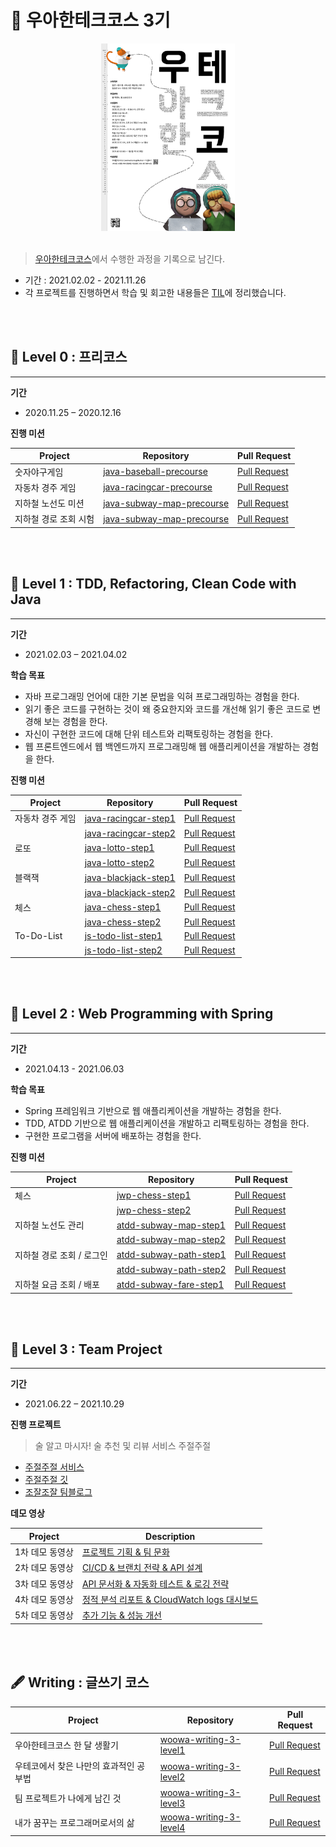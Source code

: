 # 🚀 우아한테크코스 3기


<center><img src="./images/2021-11-04-10-38-42.png" height="300"></center>

<br>

> [우아한테크코스](https://woowacourse.github.io/)에서 수행한 과정을 기록으로 남긴다.

- 기간 : 2021.02.02 - 2021.11.26
- 각 프로젝트를 진행하면서 학습 및 회고한 내용들은 [TIL](https://github.com/pika96/TIL)에 정리했습니다.

<br>

<br>

## 🌱 Level 0 : 프리코스
---
__기간__
- 2020.11.25 – 2020.12.16

__진행 미션__

|Project|Repository|Pull Request|
|-|---|---|
|숫자야구게임|[java-baseball-precourse](https://github.com/pika96/java-baseball-precourse/tree/pika)|[Pull Request](https://github.com/woowacourse/java-baseball-precourse/pull/280)|
|자동차 경주 게임|[java-racingcar-precourse](https://github.com/pika96/java-racingcar-precourse/tree/pika96)|[Pull Request](https://github.com/woowacourse/java-racingcar-precourse/pull/281)|
|지하철 노선도 미션|[java-subway-map-precourse](https://github.com/pika96/java-subway-map-precourse/tree/pika96)|[Pull Request](https://github.com/woowacourse/java-subway-map-precourse/pull/82)|
|지하철 경로 조회 시험|[java-subway-map-precourse](https://github.com/pika96/java-subway-path-precourse/tree/pika96)|[Pull Request](https://github.com/woowacourse/java-subway-path-precourse/pull/102)|

<br>

<br>

## 🥚 Level 1 : TDD, Refactoring, Clean Code with Java
---
__기간__
- 2021.02.03 – 2021.04.02

__학습 목표__
- 자바 프로그래밍 언어에 대한 기본 문법을 익혀 프로그래밍하는 경험을 한다.
- 읽기 좋은 코드를 구현하는 것이 왜 중요한지와 코드를 개선해 읽기 좋은 코드로 변경해 보는 경험을 한다.
- 자신이 구현한 코드에 대해 단위 테스트와 리팩토링하는 경험을 한다.
- 웹 프론트엔드에서 웹 백엔드까지 프로그래밍해 웹 애플리케이션을 개발하는 경험을 한다.

__진행 미션__

|Project|Repository|Pull Request|
|-|---|---|
|자동차 경주 게임|[java-racingcar-step1](https://github.com/pika96/java-racingcar/tree/step1)|[Pull Request](https://github.com/woowacourse/java-racingcar/pull/211)|
||[java-racingcar-step2](https://github.com/pika96/java-racingcar/tree/step2)|[Pull Request](https://github.com/woowacourse/java-racingcar/pull/244)|
|로또|[java-lotto-step1](https://github.com/pika96/java-lotto/tree/step1)|[Pull Request](https://github.com/woowacourse/java-lotto/pull/227)|
||[java-lotto-step2](https://github.com/pika96/java-lotto/tree/step2)|[Pull Request](https://github.com/woowacourse/java-lotto/pull/301)|
|블랙잭|[java-blackjack-step1](https://github.com/pika96/java-blackjack/tree/step1)|[Pull Request](https://github.com/woowacourse/java-blackjack/pull/122)|
||[java-blackjack-step2](https://github.com/pika96/java-blackjack/tree/step2)|[Pull Request](https://github.com/woowacourse/java-blackjack/pull/201)|
|체스|[java-chess-step1](https://github.com/pika96/java-chess/tree/step1)|[Pull Request](https://github.com/woowacourse/java-chess/pull/170)|
||[java-chess-step2](https://github.com/pika96/java-chess/tree/step2)|[Pull Request](https://github.com/woowacourse/java-chess/pull/234)|
|To-Do-List|[js-todo-list-step1](https://github.com/pika96/js-todo-list-step1/tree/step1)|[Pull Request](https://github.com/woowacourse/js-todo-list-step1/pull/34)|
||[js-todo-list-step2](https://github.com/pika96/js-todo-list-step2/tree/step1)|[Pull Request](https://github.com/woowacourse/js-todo-list-step2/pull/13)|

<br>

<br>

## 🐣 Level 2 : Web Programming with Spring
---
__기간__
- 2021.04.13 - 2021.06.03

__학습 목표__
- Spring 프레임워크 기반으로 웹 애플리케이션을 개발하는 경험을 한다.
- TDD, ATDD 기반으로 웹 애플리케이션을 개발하고 리팩토링하는 경험을 한다.
- 구현한 프로그램을 서버에 배포하는 경험을 한다.

__진행 미션__

|Project|Repository|Pull Request|
|-|---|---|
|체스|[jwp-chess-step1](https://github.com/pika96/jwp-chess/tree/step1)|[Pull Request](https://github.com/woowacourse/jwp-chess/pull/239)|
||[jwp-chess-step2](https://github.com/pika96/jwp-chess/tree/step2)|[Pull Request](https://github.com/woowacourse/jwp-chess/pull/292)|
|지하철 노선도 관리|[atdd-subway-map-step1](https://github.com/pika96/atdd-subway-map/tree/step1)|[Pull Request](https://github.com/woowacourse/atdd-subway-map/pull/85)|
||[atdd-subway-map-step2](https://github.com/pika96/atdd-subway-map/tree/step2)|[Pull Request](https://github.com/woowacourse/atdd-subway-map/pull/160)|
|지하철 경로 조회 / 로그인|[atdd-subway-path-step1](https://github.com/pika96/atdd-subway-path/tree/step1)|[Pull Request](https://github.com/woowacourse/atdd-subway-path/pull/69)|
||[atdd-subway-path-step2](https://github.com/pika96/atdd-subway-path/tree/step2)|[Pull Request](https://github.com/woowacourse/atdd-subway-path/pull/117)|
|지하철 요금 조회 / 배포|[atdd-subway-fare-step1](https://github.com/pika96/atdd-subway-fare/tree/step1)|[Pull Request](https://github.com/woowacourse/atdd-subway-fare/pull/42)|

<br>

<br>

## 🐥 Level 3 : Team Project
---

__기간__
- 2021.06.22 – 2021.10.29

__진행 프로젝트__

> 술 알고 마시자! 술 추천 및 리뷰 서비스 주절주절

- [주절주절 서비스](http://jujeol-jujeol.com/)
- [주절주절 깃](https://github.com/woowacourse-teams/2021-jujeol-jujeol)
- [조잘조잘 팀블로그](https://jujeol-jujeol.github.io/tag/jojal-jojal/)

__데모 영상__

|Project|Description|
|-|---|
|1차 데모 동영상|[프로젝트 기획 & 팀 문화](https://www.youtube.com/watch?v=qLuCzTckx98&t=86s)|
|2차 데모 동영상|[CI/CD & 브랜치 전략 & API 설계](https://www.youtube.com/watch?v=cqjXMq9cmKA)|
|3차 데모 동영상|[API 문서화 & 자동화 테스트 & 로깅 전략](https://www.youtube.com/watch?v=eumEIMeQ7n4&t=377s)|
|4차 데모 동영상|[정적 분석 리포트 & CloudWatch logs 대시보드](https://www.youtube.com/watch?v=jAVF3R6FGO4)|
|5차 데모 동영상|[추가 기능 & 성능 개선](https://www.youtube.com/watch?v=42xBB2aWSr4)|

<br>

<br>

## 🖋 Writing : 글쓰기 코스

|Project|Repository|Pull Request|
|-|---|---|
|우아한테크코스 한 달 생활기|[woowa-writing-3-level1](https://github.com/pika96/woowa-writing-3/blob/pika96/Level.1%20%EA%B8%80%EC%93%B0%EA%B8%B0.md)|[Pull Request](https://github.com/woowacourse/woowa-writing-3/pull/33)|
|우테코에서 찾은 나만의 효과적인 공부법|[woowa-writing-3-level2](https://github.com/pika96/woowa-writing-3/blob/pika96/%EB%A0%88%EB%B2%A8%202%20%EA%B8%80%EC%93%B0%EA%B8%B0.md)|[Pull Request](https://github.com/woowacourse/woowa-writing-3/pull/98)|
|팀 프로젝트가 나에게 남긴 것|[woowa-writing-3-level3](https://github.com/pika96/woowa-writing-3/blob/pika96/%EB%A0%88%EB%B2%A8%203%20%EA%B8%80%EC%93%B0%EA%B8%B0.md)|[Pull Request](https://github.com/woowacourse/woowa-writing-3/pull/207)|
|내가 꿈꾸는 프로그래머로서의 삶|[woowa-writing-3-level4](https://github.com/pika96/woowa-writing-3/blob/pika96/%EB%A0%88%EB%B2%A8%204%20%EA%B8%80%EC%93%B0%EA%B8%B0.md)|[Pull Request](https://github.com/woowacourse/woowa-writing-3/pull/310)|

